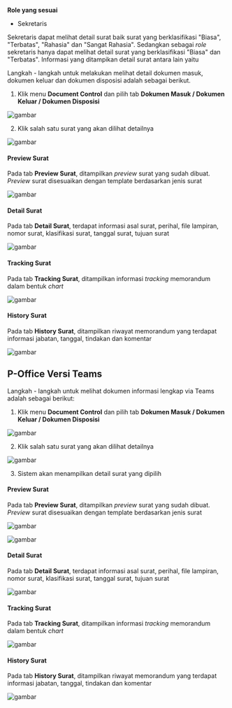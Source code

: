 **Role yang sesuai**

- Sekretaris

Sekretaris dapat melihat detail surat baik surat yang berklasifikasi "Biasa", "Terbatas", "Rahasia" dan "Sangat Rahasia". Sedangkan sebagai *role* sekretaris hanya dapat melihat detail surat yang berklasifikasi "Biasa" dan "Terbatas". Informasi yang ditampikan detail surat antara lain yaitu

Langkah - langkah untuk melakukan melihat detail dokumen masuk, dokumen keluar dan dokumen disposisi adalah sebagai berikut.

1. Klik menu **Document Control** dan pilih tab **Dokumen Masuk / Dokumen Keluar / Dokumen Disposisi**

![gambar](DocumentControl/DC_Web/MM07.png)

2. Klik salah satu surat yang akan dilihat detailnya

![gambar](DocumentControl/DC_Web/MM08.png)

#### **Preview Surat**
    
Pada tab **Preview Surat**, ditampilkan _preview_ surat yang sudah dibuat. _Preview_ surat disesuaikan dengan template berdasarkan jenis surat

![gambar](DocumentControl/DC_Web/MM09.png)

#### **Detail Surat**
    
Pada tab **Detail Surat**, terdapat informasi asal surat, perihal, file lampiran, nomor surat, klasifikasi surat, tanggal surat, tujuan surat

![gambar](DocumentControl/DC_Web/MM10.png)

#### **Tracking Surat**
   
Pada tab **Tracking Surat**, ditampilkan informasi *tracking* memorandum dalam bentuk *chart*

![gambar](DocumentControl/DC_Web/MM11.png)

#### **History Surat**
    
Pada tab **History Surat**, ditampilkan riwayat memorandum yang terdapat informasi jabatan, tanggal, tindakan dan komentar

![gambar](DocumentControl/DC_Web/MM12.png)


## **P-Office Versi Teams**

Langkah - langkah untuk melihat dokumen informasi lengkap via Teams adalah sebagai berikut:

1. Klik menu **Document Control** dan pilih tab **Dokumen Masuk / Dokumen Keluar / Dokumen Disposisi**

![gambar](DocumentControl/DC_Teams/DC07.png)

2. Klik salah satu surat yang akan dilihat detailnya

![gambar](DocumentControl/DC_Teams/DC08.png)

3. Sistem akan menampilkan detail surat yang dipilih

#### **Preview Surat**
    
Pada tab **Preview Surat**, ditampilkan _preview_ surat yang sudah dibuat. _Preview_ surat disesuaikan dengan template berdasarkan jenis surat

![gambar](DocumentControl/DC_Teams/DC09.png)

![gambar](DocumentControl/DC_Teams/DC10.png)

#### **Detail Surat**
    
Pada tab **Detail Surat**, terdapat informasi asal surat, perihal, file lampiran, nomor surat, klasifikasi surat, tanggal surat, tujuan surat

![gambar](DocumentControl/DC_Teams/DC11.png)

#### **Tracking Surat**
   
Pada tab **Tracking Surat**, ditampilkan informasi *tracking* memorandum dalam bentuk *chart*

![gambar](DocumentControl/DC_Teams/DC12.png)

#### **History Surat**
    
Pada tab **History Surat**, ditampilkan riwayat memorandum yang terdapat informasi jabatan, tanggal, tindakan dan komentar

![gambar](DocumentControl/DC_Teams/DC13.png)